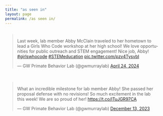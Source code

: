 ```yaml
---
title: "as seen in"
layout: page
permalink: /as seen in/
---
```

<div style="display: grid; grid-template-columns: repeat(auto-fit, minmax(300px, 1fr)); gap: 16px;">
  
<blockquote class="twitter-tweet">
  <p lang="en" dir="ltr">
    Last week, lab member Abby McClain traveled to her hometown to lead a Girls Who Code workshop at her high school! We love opportunities for public outreach and STEM engagement! Nice job, Abby! 
    <a href="https://twitter.com/hashtag/girlswhocode?src=hash&amp;ref_src=twsrc%5Etfw">#girlswhocode</a> 
    <a href="https://twitter.com/hashtag/STEMeducation?src=hash&amp;ref_src=twsrc%5Etfw">#STEMeducation</a> 
    <a href="https://t.co/pzv4TysvbI">pic.twitter.com/pzv4TysvbI</a>
  </p>
  &mdash; GW Primate Behavior Lab (@gwmurraylab) 
  <a href="https://twitter.com/gwmurraylab/status/1783204916900868376?ref_src=twsrc%5Etfw">April 24, 2024</a>
</blockquote>
<script async src="https://platform.twitter.com/widgets.js" charset="utf-8"></script>

<blockquote class="twitter-tweet"><p lang="en" dir="ltr">What an incredible milestone for lab member Abby! She passed her proposal defense with no revisions! So much excitement in the lab this week! We are so proud of her! <a href="https://t.co/lTuJGR97CA">https://t.co/lTuJGR97CA</a></p>&mdash; GW Primate Behavior Lab (@gwmurraylab) <a href="https://twitter.com/gwmurraylab/status/1734734959531679978?ref_src=twsrc%5Etfw">December 13, 2023</a>
</blockquote> 
<script async src="https://platform.twitter.com/widgets.js" charset="utf-8"></script>
